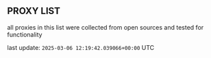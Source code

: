 ## PROXY LIST

all proxies in this list were collected from open sources and tested for functionality

last update: `2025-03-06 12:19:42.039066+00:00` UTC